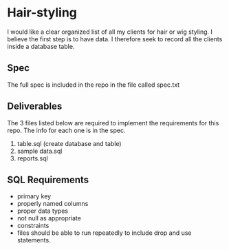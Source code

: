 # Hair-styling
I would like a clear organized list of all my clients for hair or wig styling. I believe the first step is to have data. I therefore seek to record all the clients inside a database table.

## Spec
The full spec is included in the repo in the file called spec.txt

## Deliverables
The 3 files listed below are required to implement the requirements for this repo. The info for each one is in the spec. 
1. table.sql (create database and table)
2. sample data.sql
3. reports.sql

## SQL Requirements
- primary key
- properly named columns
- proper data types
- not null as appropriate
- constraints
- files should be able to run repeatedly to include drop and use statements.
  
